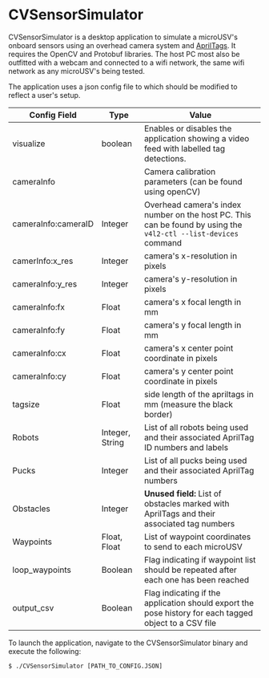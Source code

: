 # CVSensorSimulator

CVSensorSimulator is a desktop application to simulate a microUSV's onboard sensors using an overhead camera system and [AprilTags](https://github.com/AprilRobotics/apriltag). It requires the OpenCV and Protobuf libraries. The host PC most also be outfitted with a webcam and connected to a wifi network, the same wifi network as any microUSV's being tested. 

The application uses a json config file to which should be modified to reflect a user's setup. 

Config Field | Type |  Value
-------------|------|-------
visualize | boolean | Enables or disables the application showing a video feed with labelled tag detections.
cameraInfo |  | Camera calibration parameters (can be found using openCV)
cameraInfo:cameraID | Integer | Overhead camera's index number on the host PC. This can be found by using the ```v4l2-ctl --list-devices``` command
camerInfo:x_res | Integer | camera's x-resolution in pixels
cameraInfo:y_res | Integer | camera's y-resolution in pixels
cameraInfo:fx | Float | camera's x focal length in mm
cameraInfo:fy | Float | camera's y focal length in mm
cameraInfo:cx | Float | camera's x center point coordinate in pixels
cameraInfo:cy | Float | camera's y center point coordinate in pixels
tagsize | Float |  side length of the apriltags in mm (measure the black border)
Robots | Integer, String | List of all robots being used and their associated AprilTag ID numbers and labels
Pucks | Integer | List of all pucks being used and their associated AprilTag numbers
Obstacles | Integer | **Unused field:** List of obstacles marked with AprilTags and their associated tag numbers
Waypoints | Float, Float | List of waypoint coordinates to send to each microUSV
loop_waypoints | Boolean | Flag indicating if waypoint list should be repeated after each one has been reached
output_csv | Boolean | Flag indicating if the application should export the pose history for each tagged object to a CSV file

To launch the application, navigate to the CVSensorSimulator binary and execute the following:

```
$ ./CVSensorSimulator [PATH_TO_CONFIG.JSON]
```
